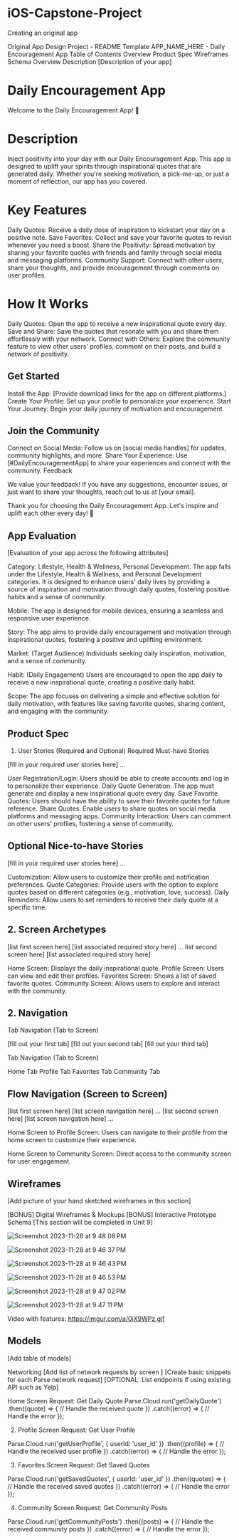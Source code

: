 # iOS-Capstone-Project
Creating an original app

Original App Design Project - README Template
APP_NAME_HERE - Daily Encouragement App
Table of Contents
Overview
Product Spec
Wireframes
Schema
Overview
Description
[Description of your app]

# Daily Encouragement App

Welcome to the Daily Encouragement App! 🌟

# Description

Inject positivity into your day with our Daily Encouragement App. This app is designed to uplift your spirits through inspirational quotes that are generated daily. Whether you're seeking motivation, a pick-me-up, or just a moment of reflection, our app has you covered.

# Key Features

Daily Quotes: Receive a daily dose of inspiration to kickstart your day on a positive note.
Save Favorites: Collect and save your favorite quotes to revisit whenever you need a boost.
Share the Positivity: Spread motivation by sharing your favorite quotes with friends and family through social media and messaging platforms.
Community Support: Connect with other users, share your thoughts, and provide encouragement through comments on user profiles.

# How It Works

Daily Quotes: Open the app to receive a new inspirational quote every day.
Save and Share: Save the quotes that resonate with you and share them effortlessly with your network.
Connect with Others: Explore the community feature to view other users' profiles, comment on their posts, and build a network of positivity.

## Get Started

Install the App: [Provide download links for the app on different platforms.]
Create Your Profile: Set up your profile to personalize your experience.
Start Your Journey: Begin your daily journey of motivation and encouragement.

## Join the Community

Connect on Social Media: Follow us on [social media handles] for updates, community highlights, and more.
Share Your Experience: Use [#DailyEncouragementApp] to share your experiences and connect with the community.
Feedback

We value your feedback! If you have any suggestions, encounter issues, or just want to share your thoughts, reach out to us at [your email].

Thank you for choosing the Daily Encouragement App. Let's inspire and uplift each other every day! 🚀



## App Evaluation
[Evaluation of your app across the following attributes]

Category: Lifestyle, Health & Wellness, Personal Development. The app falls under the Lifestyle, Health & Wellness, and Personal Development categories. It is designed to enhance users' daily lives by providing a source of inspiration and motivation through daily quotes, fostering positive habits and a sense of community.

Mobile: The app is designed for mobile devices, ensuring a seamless and responsive user experience.

Story: The app aims to provide daily encouragement and motivation through inspirational quotes, fostering a positive and uplifting environment.

Market: (Target Audience) Individuals seeking daily inspiration, motivation, and a sense of community.

Habit: (Daily Engagement) Users are encouraged to open the app daily to receive a new inspirational quote, creating a positive daily habit.

Scope: The app focuses on delivering a simple and effective solution for daily motivation, with features like saving favorite quotes, sharing content, and engaging with the community.



## Product Spec
1. User Stories (Required and Optional)
Required Must-have Stories

[fill in your required user stories here]
...

User Registration/Login: Users should be able to create accounts and log in to personalize their experience.
Daily Quote Generation: The app must generate and display a new inspirational quote every day.
Save Favorite Quotes: Users should have the ability to save their favorite quotes for future reference.
Share Quotes: Enable users to share quotes on social media platforms and messaging apps.
Community Interaction: Users can comment on other users' profiles, fostering a sense of community.



## Optional Nice-to-have Stories

[fill in your required user stories here]
...

Customization: Allow users to customize their profile and notification preferences.
Quote Categories: Provide users with the option to explore quotes based on different categories (e.g., motivation, love, success).
Daily Reminders: Allow users to set reminders to receive their daily quote at a specific time.




## 2. Screen Archetypes
[list first screen here]
[list associated required story here]
... list second screen here]
[list associated required story here]

Home Screen: Displays the daily inspirational quote.
Profile Screen: Users can view and edit their profiles.
Favorites Screen: Shows a list of saved favorite quotes.
Community Screen: Allows users to explore and interact with the community.


## 2. Navigation
Tab Navigation (Tab to Screen)

[fill out your first tab]
[fill out your second tab]
[fill out your third tab]

Tab Navigation (Tab to Screen)

Home Tab
Profile Tab
Favorites Tab
Community Tab



## Flow Navigation (Screen to Screen)

[list first screen here]
[list screen navigation here]
...
[list second screen here]
[list screen navigation here]
...

Home Screen to Profile Screen: Users can navigate to their profile from the home screen to customize their experience.

Home Screen to Community Screen: Direct access to the community screen for user engagement.




## Wireframes
[Add picture of your hand sketched wireframes in this section] 

[BONUS] Digital Wireframes & Mockups
[BONUS] Interactive Prototype
Schema
[This section will be completed in Unit 9]

![Screenshot 2023-11-28 at 9 48 08 PM](https://github.com/s-m-john/iOS-Capstone-Project/assets/107650644/7ff7c5c4-b0c7-4fa0-846c-ce8ac0c243dd)


![Screenshot 2023-11-28 at 9 46 37 PM](https://github.com/s-m-john/iOS-Capstone-Project/assets/107650644/908ed0c2-0325-42de-b148-6882ec299795)


![Screenshot 2023-11-28 at 9 46 43 PM](https://github.com/s-m-john/iOS-Capstone-Project/assets/107650644/a9f20dcb-1a18-4dfe-b8c1-e6928356ed70)


![Screenshot 2023-11-28 at 9 46 53 PM](https://github.com/s-m-john/iOS-Capstone-Project/assets/107650644/09ecb5ac-5c10-4014-bac0-46625846efbd)


![Screenshot 2023-11-28 at 9 47 02 PM](https://github.com/s-m-john/iOS-Capstone-Project/assets/107650644/554baa43-9426-4738-a10b-377e33abea23)


![Screenshot 2023-11-28 at 9 47 11 PM](https://github.com/s-m-john/iOS-Capstone-Project/assets/107650644/edfdbab3-fa2a-4e8b-9f6d-d6648bd141c4)



Video with features: https://imgur.com/a/0iX9WPz.gif



## Models
[Add table of models]

Networking
[Add list of network requests by screen ]
[Create basic snippets for each Parse network request]
[OPTIONAL: List endpoints if using existing API such as Yelp]


Home Screen
Request: Get Daily Quote
Parse.Cloud.run('getDailyQuote')
  .then((quote) => {
    // Handle the received quote
  })
  .catch((error) => {
    // Handle the error
  });


2. Profile Screen
Request: Get User Profile

Parse.Cloud.run('getUserProfile', { userId: 'user_id' })
  .then((profile) => {
    // Handle the received user profile
  })
  .catch((error) => {
    // Handle the error
  });

3. Favorites Screen
Request: Get Saved Quotes

Parse.Cloud.run('getSavedQuotes', { userId: 'user_id' })
  .then((quotes) => {
    // Handle the received saved quotes
  })
  .catch((error) => {
    // Handle the error
  });


4. Community Screen
Request: Get Community Posts

Parse.Cloud.run('getCommunityPosts')
  .then((posts) => {
    // Handle the received community posts
  })
  .catch((error) => {
    // Handle the error
  });

